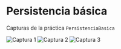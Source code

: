 # Persistencia básica
Capturas de la práctica `PersistenciaBasica`

![Captura 1](https://github.com/yasmanets/persistencia_moviles/blob/main/ios/1%20Persistencia%20B%C3%A1sica/screenshots/preferences1.png)
![Captura 2](https://github.com/yasmanets/persistencia_moviles/blob/main/ios/1%20Persistencia%20B%C3%A1sica/screenshots/preferences2.png)
![Captura 3](https://github.com/yasmanets/persistencia_moviles/blob/main/ios/1%20Persistencia%20B%C3%A1sica/screenshots/preferences3.png)

